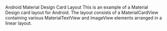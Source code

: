 Android Material Design Card Layout
This is an example of a Material Design card layout for Android. The layout consists of a MaterialCardView containing various MaterialTextView and ImageView elements arranged in a linear layout.
